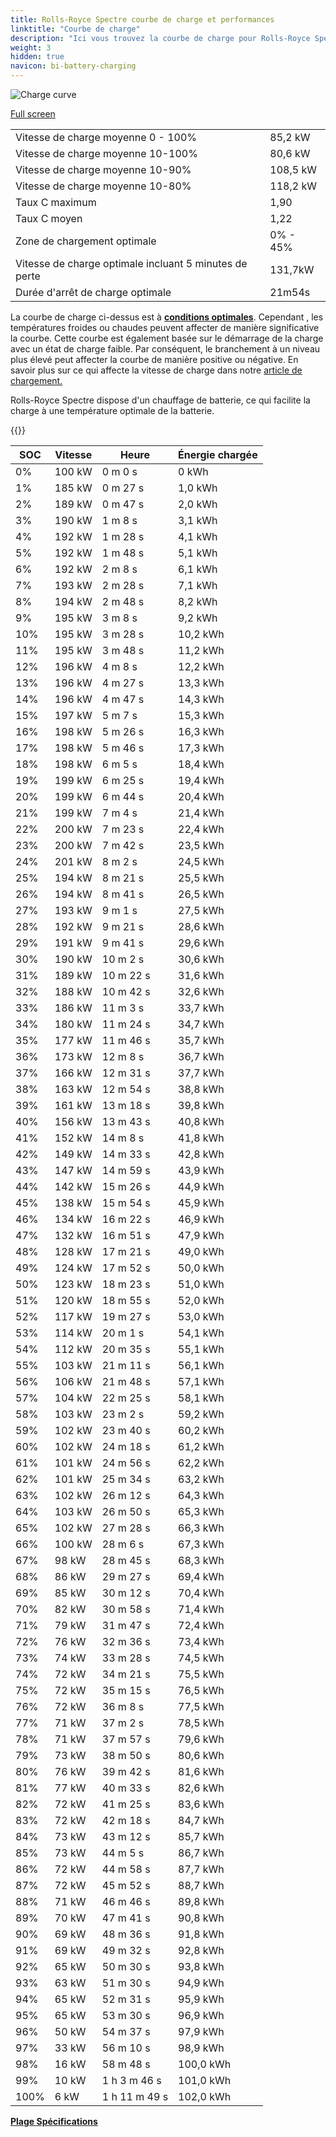 ```yaml
---
title: Rolls-Royce Spectre courbe de charge et performances
linktitle: "Courbe de charge"
description: "Ici vous trouvez la courbe de charge pour Rolls-Royce Spectre."
weight: 3
hidden: true
navicon: bi-battery-charging
---
```

<!-- markdownlint-disable MD033 -->
<img src="/images/models/rolls-royce/spectre/spectre/chargingcurve.svg" alt="Charge curve" class="img-fluid">

[Full screen](/images/models/rolls-royce/spectre/spectre/chargingcurve.svg)


<table class="table table-striped border">
<tbody>
<tr>
<td>Vitesse de charge moyenne 0 - 100%</td><td>85,2 kW</td>
</tr>
<tr>
<td>Vitesse de charge moyenne 10-100%</td><td>80,6 kW</td>
</tr>
<tr>
<td>Vitesse de charge moyenne 10-90%</td><td>108,5 kW</td>
</tr>
<tr>
<td>Vitesse de charge moyenne 10-80%</td><td>118,2 kW</td>
</tr>
<tr>
<td>Taux C maximum</td><td>1,90</td>
</tr>
<tr>
<td>Taux C moyen</td><td>1,22</td>
</tr>
<tr>
<td>Zone de chargement optimale</td><td>0% - 45%</td>
</tr>
<tr>
<td>Vitesse de charge optimale incluant 5 minutes de perte</td><td>131,7kW</td>
</tr>
<tr>
<td>Durée d'arrêt de charge optimale</td><td>21m54s</td>
</tr>
</tbody>
</table>


La courbe de charge ci-dessus est à **[conditions optimales](../../../../../technology/battery/charging/#temperature)**. Cependant , les températures froides ou chaudes peuvent affecter de manière significative la courbe. Cette courbe est également basée sur le démarrage de la charge avec un état de charge faible. Par conséquent, le branchement à un niveau plus élevé peut affecter la courbe de manière positive ou négative. En savoir plus sur ce qui affecte la vitesse de charge dans notre [article de chargement.](../../../../../technology/battery/charging/)


Rolls-Royce Spectre dispose d'un chauffage de batterie, ce qui facilite la charge à une température optimale de la batterie.


{{<evkxdisplayaddarticle />}}
<table class="table table-striped border">
<thead>
<tr><th>SOC</th><th>Vitesse</th><th>Heure</th><th>Énergie chargée</th></tr>
</thead>
<tbody>
<tr>
<td>0%</td><td>100 kW</td><td> 0 m 0 s </td><td>0 kWh </td>
</tr>
<tr>
<td>1%</td><td>185 kW</td><td> 0 m 27 s </td><td>1,0 kWh </td>
</tr>
<tr>
<td>2%</td><td>189 kW</td><td> 0 m 47 s </td><td>2,0 kWh </td>
</tr>
<tr>
<td>3%</td><td>190 kW</td><td> 1 m 8 s </td><td>3,1 kWh </td>
</tr>
<tr>
<td>4%</td><td>192 kW</td><td> 1 m 28 s </td><td>4,1 kWh </td>
</tr>
<tr>
<td>5%</td><td>192 kW</td><td> 1 m 48 s </td><td>5,1 kWh </td>
</tr>
<tr>
<td>6%</td><td>192 kW</td><td> 2 m 8 s </td><td>6,1 kWh </td>
</tr>
<tr>
<td>7%</td><td>193 kW</td><td> 2 m 28 s </td><td>7,1 kWh </td>
</tr>
<tr>
<td>8%</td><td>194 kW</td><td> 2 m 48 s </td><td>8,2 kWh </td>
</tr>
<tr>
<td>9%</td><td>195 kW</td><td> 3 m 8 s </td><td>9,2 kWh </td>
</tr>
<tr>
<td>10%</td><td>195 kW</td><td> 3 m 28 s </td><td>10,2 kWh </td>
</tr>
<tr>
<td>11%</td><td>195 kW</td><td> 3 m 48 s </td><td>11,2 kWh </td>
</tr>
<tr>
<td>12%</td><td>196 kW</td><td> 4 m 8 s </td><td>12,2 kWh </td>
</tr>
<tr>
<td>13%</td><td>196 kW</td><td> 4 m 27 s </td><td>13,3 kWh </td>
</tr>
<tr>
<td>14%</td><td>196 kW</td><td> 4 m 47 s </td><td>14,3 kWh </td>
</tr>
<tr>
<td>15%</td><td>197 kW</td><td> 5 m 7 s </td><td>15,3 kWh </td>
</tr>
<tr>
<td>16%</td><td>198 kW</td><td> 5 m 26 s </td><td>16,3 kWh </td>
</tr>
<tr>
<td>17%</td><td>198 kW</td><td> 5 m 46 s </td><td>17,3 kWh </td>
</tr>
<tr>
<td>18%</td><td>198 kW</td><td> 6 m 5 s </td><td>18,4 kWh </td>
</tr>
<tr>
<td>19%</td><td>199 kW</td><td> 6 m 25 s </td><td>19,4 kWh </td>
</tr>
<tr>
<td>20%</td><td>199 kW</td><td> 6 m 44 s </td><td>20,4 kWh </td>
</tr>
<tr>
<td>21%</td><td>199 kW</td><td> 7 m 4 s </td><td>21,4 kWh </td>
</tr>
<tr>
<td>22%</td><td>200 kW</td><td> 7 m 23 s </td><td>22,4 kWh </td>
</tr>
<tr>
<td>23%</td><td>200 kW</td><td> 7 m 42 s </td><td>23,5 kWh </td>
</tr>
<tr>
<td>24%</td><td>201 kW</td><td> 8 m 2 s </td><td>24,5 kWh </td>
</tr>
<tr>
<td>25%</td><td>194 kW</td><td> 8 m 21 s </td><td>25,5 kWh </td>
</tr>
<tr>
<td>26%</td><td>194 kW</td><td> 8 m 41 s </td><td>26,5 kWh </td>
</tr>
<tr>
<td>27%</td><td>193 kW</td><td> 9 m 1 s </td><td>27,5 kWh </td>
</tr>
<tr>
<td>28%</td><td>192 kW</td><td> 9 m 21 s </td><td>28,6 kWh </td>
</tr>
<tr>
<td>29%</td><td>191 kW</td><td> 9 m 41 s </td><td>29,6 kWh </td>
</tr>
<tr>
<td>30%</td><td>190 kW</td><td> 10 m 2 s </td><td>30,6 kWh </td>
</tr>
<tr>
<td>31%</td><td>189 kW</td><td> 10 m 22 s </td><td>31,6 kWh </td>
</tr>
<tr>
<td>32%</td><td>188 kW</td><td> 10 m 42 s </td><td>32,6 kWh </td>
</tr>
<tr>
<td>33%</td><td>186 kW</td><td> 11 m 3 s </td><td>33,7 kWh </td>
</tr>
<tr>
<td>34%</td><td>180 kW</td><td> 11 m 24 s </td><td>34,7 kWh </td>
</tr>
<tr>
<td>35%</td><td>177 kW</td><td> 11 m 46 s </td><td>35,7 kWh </td>
</tr>
<tr>
<td>36%</td><td>173 kW</td><td> 12 m 8 s </td><td>36,7 kWh </td>
</tr>
<tr>
<td>37%</td><td>166 kW</td><td> 12 m 31 s </td><td>37,7 kWh </td>
</tr>
<tr>
<td>38%</td><td>163 kW</td><td> 12 m 54 s </td><td>38,8 kWh </td>
</tr>
<tr>
<td>39%</td><td>161 kW</td><td> 13 m 18 s </td><td>39,8 kWh </td>
</tr>
<tr>
<td>40%</td><td>156 kW</td><td> 13 m 43 s </td><td>40,8 kWh </td>
</tr>
<tr>
<td>41%</td><td>152 kW</td><td> 14 m 8 s </td><td>41,8 kWh </td>
</tr>
<tr>
<td>42%</td><td>149 kW</td><td> 14 m 33 s </td><td>42,8 kWh </td>
</tr>
<tr>
<td>43%</td><td>147 kW</td><td> 14 m 59 s </td><td>43,9 kWh </td>
</tr>
<tr>
<td>44%</td><td>142 kW</td><td> 15 m 26 s </td><td>44,9 kWh </td>
</tr>
<tr>
<td>45%</td><td>138 kW</td><td> 15 m 54 s </td><td>45,9 kWh </td>
</tr>
<tr>
<td>46%</td><td>134 kW</td><td> 16 m 22 s </td><td>46,9 kWh </td>
</tr>
<tr>
<td>47%</td><td>132 kW</td><td> 16 m 51 s </td><td>47,9 kWh </td>
</tr>
<tr>
<td>48%</td><td>128 kW</td><td> 17 m 21 s </td><td>49,0 kWh </td>
</tr>
<tr>
<td>49%</td><td>124 kW</td><td> 17 m 52 s </td><td>50,0 kWh </td>
</tr>
<tr>
<td>50%</td><td>123 kW</td><td> 18 m 23 s </td><td>51,0 kWh </td>
</tr>
<tr>
<td>51%</td><td>120 kW</td><td> 18 m 55 s </td><td>52,0 kWh </td>
</tr>
<tr>
<td>52%</td><td>117 kW</td><td> 19 m 27 s </td><td>53,0 kWh </td>
</tr>
<tr>
<td>53%</td><td>114 kW</td><td> 20 m 1 s </td><td>54,1 kWh </td>
</tr>
<tr>
<td>54%</td><td>112 kW</td><td> 20 m 35 s </td><td>55,1 kWh </td>
</tr>
<tr>
<td>55%</td><td>103 kW</td><td> 21 m 11 s </td><td>56,1 kWh </td>
</tr>
<tr>
<td>56%</td><td>106 kW</td><td> 21 m 48 s </td><td>57,1 kWh </td>
</tr>
<tr>
<td>57%</td><td>104 kW</td><td> 22 m 25 s </td><td>58,1 kWh </td>
</tr>
<tr>
<td>58%</td><td>103 kW</td><td> 23 m 2 s </td><td>59,2 kWh </td>
</tr>
<tr>
<td>59%</td><td>102 kW</td><td> 23 m 40 s </td><td>60,2 kWh </td>
</tr>
<tr>
<td>60%</td><td>102 kW</td><td> 24 m 18 s </td><td>61,2 kWh </td>
</tr>
<tr>
<td>61%</td><td>101 kW</td><td> 24 m 56 s </td><td>62,2 kWh </td>
</tr>
<tr>
<td>62%</td><td>101 kW</td><td> 25 m 34 s </td><td>63,2 kWh </td>
</tr>
<tr>
<td>63%</td><td>102 kW</td><td> 26 m 12 s </td><td>64,3 kWh </td>
</tr>
<tr>
<td>64%</td><td>103 kW</td><td> 26 m 50 s </td><td>65,3 kWh </td>
</tr>
<tr>
<td>65%</td><td>102 kW</td><td> 27 m 28 s </td><td>66,3 kWh </td>
</tr>
<tr>
<td>66%</td><td>100 kW</td><td> 28 m 6 s </td><td>67,3 kWh </td>
</tr>
<tr>
<td>67%</td><td>98 kW</td><td> 28 m 45 s </td><td>68,3 kWh </td>
</tr>
<tr>
<td>68%</td><td>86 kW</td><td> 29 m 27 s </td><td>69,4 kWh </td>
</tr>
<tr>
<td>69%</td><td>85 kW</td><td> 30 m 12 s </td><td>70,4 kWh </td>
</tr>
<tr>
<td>70%</td><td>82 kW</td><td> 30 m 58 s </td><td>71,4 kWh </td>
</tr>
<tr>
<td>71%</td><td>79 kW</td><td> 31 m 47 s </td><td>72,4 kWh </td>
</tr>
<tr>
<td>72%</td><td>76 kW</td><td> 32 m 36 s </td><td>73,4 kWh </td>
</tr>
<tr>
<td>73%</td><td>74 kW</td><td> 33 m 28 s </td><td>74,5 kWh </td>
</tr>
<tr>
<td>74%</td><td>72 kW</td><td> 34 m 21 s </td><td>75,5 kWh </td>
</tr>
<tr>
<td>75%</td><td>72 kW</td><td> 35 m 15 s </td><td>76,5 kWh </td>
</tr>
<tr>
<td>76%</td><td>72 kW</td><td> 36 m 8 s </td><td>77,5 kWh </td>
</tr>
<tr>
<td>77%</td><td>71 kW</td><td> 37 m 2 s </td><td>78,5 kWh </td>
</tr>
<tr>
<td>78%</td><td>71 kW</td><td> 37 m 57 s </td><td>79,6 kWh </td>
</tr>
<tr>
<td>79%</td><td>73 kW</td><td> 38 m 50 s </td><td>80,6 kWh </td>
</tr>
<tr>
<td>80%</td><td>76 kW</td><td> 39 m 42 s </td><td>81,6 kWh </td>
</tr>
<tr>
<td>81%</td><td>77 kW</td><td> 40 m 33 s </td><td>82,6 kWh </td>
</tr>
<tr>
<td>82%</td><td>72 kW</td><td> 41 m 25 s </td><td>83,6 kWh </td>
</tr>
<tr>
<td>83%</td><td>72 kW</td><td> 42 m 18 s </td><td>84,7 kWh </td>
</tr>
<tr>
<td>84%</td><td>73 kW</td><td> 43 m 12 s </td><td>85,7 kWh </td>
</tr>
<tr>
<td>85%</td><td>73 kW</td><td> 44 m 5 s </td><td>86,7 kWh </td>
</tr>
<tr>
<td>86%</td><td>72 kW</td><td> 44 m 58 s </td><td>87,7 kWh </td>
</tr>
<tr>
<td>87%</td><td>72 kW</td><td> 45 m 52 s </td><td>88,7 kWh </td>
</tr>
<tr>
<td>88%</td><td>71 kW</td><td> 46 m 46 s </td><td>89,8 kWh </td>
</tr>
<tr>
<td>89%</td><td>70 kW</td><td> 47 m 41 s </td><td>90,8 kWh </td>
</tr>
<tr>
<td>90%</td><td>69 kW</td><td> 48 m 36 s </td><td>91,8 kWh </td>
</tr>
<tr>
<td>91%</td><td>69 kW</td><td> 49 m 32 s </td><td>92,8 kWh </td>
</tr>
<tr>
<td>92%</td><td>65 kW</td><td> 50 m 30 s </td><td>93,8 kWh </td>
</tr>
<tr>
<td>93%</td><td>63 kW</td><td> 51 m 30 s </td><td>94,9 kWh </td>
</tr>
<tr>
<td>94%</td><td>65 kW</td><td> 52 m 31 s </td><td>95,9 kWh </td>
</tr>
<tr>
<td>95%</td><td>65 kW</td><td> 53 m 30 s </td><td>96,9 kWh </td>
</tr>
<tr>
<td>96%</td><td>50 kW</td><td> 54 m 37 s </td><td>97,9 kWh </td>
</tr>
<tr>
<td>97%</td><td>33 kW</td><td> 56 m 10 s </td><td>98,9 kWh </td>
</tr>
<tr>
<td>98%</td><td>16 kW</td><td> 58 m 48 s </td><td>100,0 kWh </td>
</tr>
<tr>
<td>99%</td><td>10 kW</td><td>1 h 3 m 46 s </td><td>101,0 kWh </td>
</tr>
<tr>
<td>100%</td><td>6 kW</td><td>1 h 11 m 49 s </td><td>102,0 kWh </td>
</tr>
</tbody>
</table>

<div class="mt-3 mb-3">
<a href="../rangeandconsumption/" class="text-decoration-none text-black">
<strong><i class="bi-arrow-left"></i> Plage </strong>
</a>
<a href="../specifications/" class="text-decoration-none text-black float-end">
<strong>Spécifications <i class="bi-arrow-right"></i></strong>
</a>
</div>

